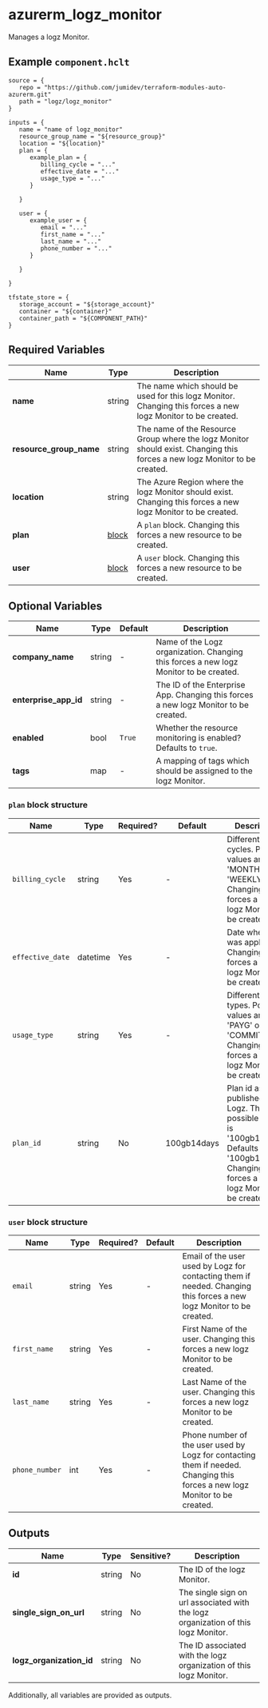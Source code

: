 # azurerm_logz_monitor

Manages a logz Monitor.

## Example `component.hclt`

```hcl
source = {
   repo = "https://github.com/jumidev/terraform-modules-auto-azurerm.git" 
   path = "logz/logz_monitor" 
}

inputs = {
   name = "name of logz_monitor" 
   resource_group_name = "${resource_group}" 
   location = "${location}" 
   plan = {
      example_plan = {
         billing_cycle = "..."   
         effective_date = "..."   
         usage_type = "..."   
      }
  
   }
 
   user = {
      example_user = {
         email = "..."   
         first_name = "..."   
         last_name = "..."   
         phone_number = "..."   
      }
  
   }
 
}

tfstate_store = {
   storage_account = "${storage_account}" 
   container = "${container}" 
   container_path = "${COMPONENT_PATH}" 
}

```

## Required Variables

| Name | Type |  Description |
| ---- | --------- |  ----------- |
| **name** | string |  The name which should be used for this logz Monitor. Changing this forces a new logz Monitor to be created. | 
| **resource_group_name** | string |  The name of the Resource Group where the logz Monitor should exist. Changing this forces a new logz Monitor to be created. | 
| **location** | string |  The Azure Region where the logz Monitor should exist. Changing this forces a new logz Monitor to be created. | 
| **plan** | [block](#plan-block-structure) |  A `plan` block. Changing this forces a new resource to be created. | 
| **user** | [block](#user-block-structure) |  A `user` block. Changing this forces a new resource to be created. | 

## Optional Variables

| Name | Type |  Default  |  Description |
| ---- | --------- |  ----------- | ----------- |
| **company_name** | string |  -  |  Name of the Logz organization. Changing this forces a new logz Monitor to be created. | 
| **enterprise_app_id** | string |  -  |  The ID of the Enterprise App. Changing this forces a new logz Monitor to be created. | 
| **enabled** | bool |  `True`  |  Whether the resource monitoring is enabled? Defaults to `true`. | 
| **tags** | map |  -  |  A mapping of tags which should be assigned to the logz Monitor. | 

### `plan` block structure

| Name | Type | Required? | Default | Description |
| ---- | ---- | --------- | ------- | ----------- |
| `billing_cycle` | string | Yes | - | Different billing cycles. Possible values are 'MONTHLY' or 'WEEKLY'. Changing this forces a new logz Monitor to be created. |
| `effective_date` | datetime | Yes | - | Date when plan was applied. Changing this forces a new logz Monitor to be created. |
| `usage_type` | string | Yes | - | Different usage types. Possible values are 'PAYG' or 'COMMITTED'. Changing this forces a new logz Monitor to be created. |
| `plan_id` | string | No | 100gb14days | Plan id as published by Logz. The only possible value is '100gb14days'. Defaults to '100gb14days'. Changing this forces a new logz Monitor to be created. |

### `user` block structure

| Name | Type | Required? | Default | Description |
| ---- | ---- | --------- | ------- | ----------- |
| `email` | string | Yes | - | Email of the user used by Logz for contacting them if needed. Changing this forces a new logz Monitor to be created. |
| `first_name` | string | Yes | - | First Name of the user. Changing this forces a new logz Monitor to be created. |
| `last_name` | string | Yes | - | Last Name of the user. Changing this forces a new logz Monitor to be created. |
| `phone_number` | int | Yes | - | Phone number of the user used by Logz for contacting them if needed. Changing this forces a new logz Monitor to be created. |



## Outputs

| Name | Type | Sensitive? | Description |
| ---- | ---- | --------- | --------- |
| **id** | string | No  | The ID of the logz Monitor. | 
| **single_sign_on_url** | string | No  | The single sign on url associated with the logz organization of this logz Monitor. | 
| **logz_organization_id** | string | No  | The ID associated with the logz organization of this logz Monitor. | 

Additionally, all variables are provided as outputs.
